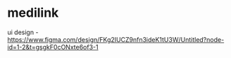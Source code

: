 # medilink
ui design - https://www.figma.com/design/FKg2IUCZ9nfn3ideK1tU3W/Untitled?node-id=1-2&t=gsgkF0cONxte6of3-1
